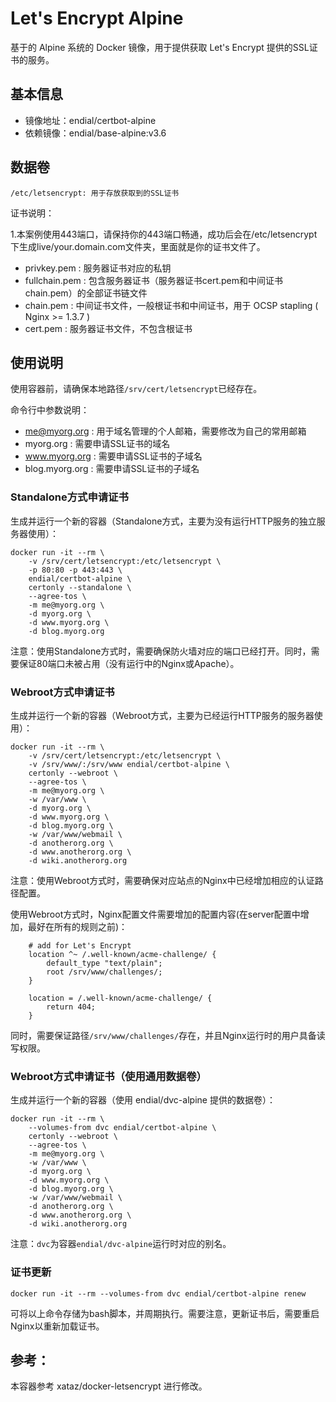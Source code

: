 # Let's Encrypt Alpine
基于的 Alpine 系统的 Docker 镜像，用于提供获取 Let's Encrypt 提供的SSL证书的服务。



## 基本信息
* 镜像地址：endial/certbot-alpine
* 依赖镜像：endial/base-alpine:v3.6




## 数据卷
```
/etc/letsencrypt: 用于存放获取到的SSL证书
```

证书说明：

1.本案例使用443端口，请保持你的443端口畅通，成功后会在/etc/letsencrypt下生成live/your.domain.com文件夹，里面就是你的证书文件了。
- privkey.pem : 服务器证书对应的私钥
- fullchain.pem : 包含服务器证书（服务器证书cert.pem和中间证书chain.pem）的全部证书链文件
- chain.pem : 中间证书文件，一般根证书和中间证书，用于 OCSP stapling ( Nginx >= 1.3.7 )
- cert.pem : 服务器证书文件，不包含根证书




## 使用说明

使用容器前，请确保本地路径`/srv/cert/letsencrypt`已经存在。

命令行中参数说明：
- me@myorg.org : 用于域名管理的个人邮箱，需要修改为自己的常用邮箱
- myorg.org : 需要申请SSL证书的域名
- www.myorg.org : 需要申请SSL证书的子域名
- blog.myorg.org : 需要申请SSL证书的子域名




### Standalone方式申请证书

生成并运行一个新的容器（Standalone方式，主要为没有运行HTTP服务的独立服务器使用）：

```
docker run -it --rm \
    -v /srv/cert/letsencrypt:/etc/letsencrypt \
    -p 80:80 -p 443:443 \
    endial/certbot-alpine \
    certonly --standalone \
    --agree-tos \
    -m me@myorg.org \
    -d myorg.org \
    -d www.myorg.org \
    -d blog.myorg.org
```

注意：使用Standalone方式时，需要确保防火墙对应的端口已经打开。同时，需要保证80端口未被占用（没有运行中的Nginx或Apache）。



### Webroot方式申请证书

生成并运行一个新的容器（Webroot方式，主要为已经运行HTTP服务的服务器使用）：

```
docker run -it --rm \
    -v /srv/cert/letsencrypt:/etc/letsencrypt \
    -v /srv/www/:/srv/www endial/certbot-alpine \
    certonly --webroot \
    --agree-tos \
    -m me@myorg.org \
    -w /var/www \
    -d myorg.org \
    -d www.myorg.org \
    -d blog.myorg.org \
    -w /var/www/webmail \
    -d anotherorg.org \
    -d www.anotherorg.org \
    -d wiki.anotherorg.org
```

注意：使用Webroot方式时，需要确保对应站点的Nginx中已经增加相应的认证路径配置。

使用Webroot方式时，Nginx配置文件需要增加的配置内容(在server配置中增加，最好在所有的规则之前)：
```
    # add for Let's Encrypt
    location ^~ /.well-known/acme-challenge/ {
        default_type "text/plain";
        root /srv/www/challenges/;
    }

    location = /.well-known/acme-challenge/ {
        return 404;
    }
```

同时，需要保证路径`/srv/www/challenges/`存在，并且Nginx运行时的用户具备读写权限。



### Webroot方式申请证书（使用通用数据卷）

生成并运行一个新的容器（使用 endial/dvc-alpine 提供的数据卷）：

```
docker run -it --rm \
    --volumes-from dvc endial/certbot-alpine \
    certonly --webroot \
    --agree-tos \
    -m me@myorg.org \
    -w /var/www \
    -d myorg.org \
    -d www.myorg.org \
    -d blog.myorg.org \
    -w /var/www/webmail \
    -d anotherorg.org \
    -d www.anotherorg.org \
    -d wiki.anotherorg.org
```

注意：`dvc`为容器`endial/dvc-alpine`运行时对应的别名。



### 证书更新
```
docker run -it --rm --volumes-from dvc endial/certbot-alpine renew
```

可将以上命令存储为bash脚本，并周期执行。需要注意，更新证书后，需要重启Nginx以重新加载证书。



## 参考：

本容器参考 xataz/docker-letsencrypt 进行修改。
